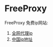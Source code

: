 # FreeProxy
FreeProxy
免费ip网站:
1. [全网代理ip](http://www.goubanjia.com/)
2. [中国ip地址](http://cn-proxy.com/)
